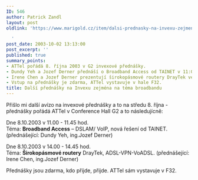 ```yaml
---
ID: 546
author: Patrick Zandl
layout: post
oldlink: 'https://www.marigold.cz/item/dalsi-prednasky-na-invexu-zejmena-na-tema-broadbandu

  '
post_date: 2003-10-02 13:13:00
post_excerpt: ''
published: true
summary_points:
- ATTel pořádá 8. října 2003 v G2 invexové přednášky.
- Dundy Yeh a Jozef Derner přednáší o Broadband Access od TAINET v 11:00.
- Irene Chen a Jozef Derner prezentují širokopásmové routery DrayTek ve 14:00.
- Vstup na přednášky je zdarma, ATTel vystavuje v hale F32.
title: Další přednášky na Invexu zejména na téma broadbandu
---
```


<p>
Přišlo mi další avízo na invexové přednášky a to na středu 8. října - přednášky pořádá ATTel v Conference Hall G2 a to následujícně:</p>

<p>
Dne 8.10.2003 v 11.00 - 11.45 hod. <BR>Téma: <STRONG>Broadband Access</STRONG> &#8211; DSLAM/ VoIP, nová řešení od TAINET. (přednášející: Dundy Yeh, ing.Jozef Derner)</p>

<p>
Dne 8.10.2003 v 14.00 - 14.45 hod. <BR>Téma: <STRONG>Širokopásmové routery</STRONG> DrayTek, ADSL-VPN-VoADSL. (přednášející: Irene Chen, ing.Jozef Derner)
<p>
Přednášky jsou zdarma, kdo přijde, přijde. ATTel sám vystavuje v F32. </p>
